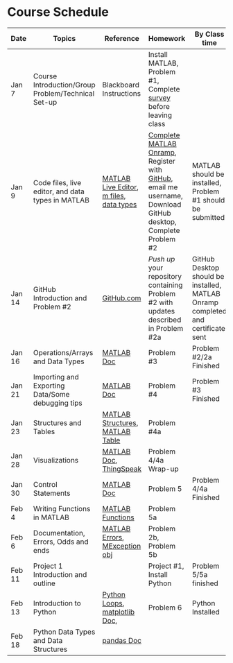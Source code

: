 # Course Schedule

|Date |	Topics | Reference | Homework | By Class time|
|-----| -----|-----|-----|-----|
|Jan 7 | Course Introduction/Group Problem/Technical Set-up | Blackboard Instructions | Install MATLAB, Problem #1, Complete [survey](https://www.surveymonkey.com/r/FN9Z6WM) before leaving class||
|Jan 9 |	Code files, live editor, and data types in MATLAB | [MATLAB Live Editor](https://www.mathworks.com/help/matlab/matlab_prog/format-live-scripts.html), [m files](http://ctms.engin.umich.edu/CTMS/index.php?aux=Extras_Mfile), [data types](https://www.mathworks.com/help/matlab/data-types.html)| [Complete MATLAB Onramp](https://matlabacademy.mathworks.com/), Register with [GitHub](https://github.com), email me username, Download GitHub desktop, Complete Problem #2 |MATLAB should be installed, Problem #1 should be submitted|
|Jan 14	| GitHub Introduction and Problem #2 |	[GitHub.com](https://github.com)	| *Push up* your repository containing Problem #2 with updates described in Problem #2a|GitHub Desktop should be installed, MATLAB Onramp completed and certificate sent|
|Jan 16	| Operations/Arrays and Data Types	| [MATLAB Doc](https://www.mathworks.com/help/matlab/matrices-and-arrays.html)| Problem #3 |Problem #2/2a Finished	|
|Jan 21	| Importing and Exporting Data/Some debugging tips	|[MATLAB Doc](https://www.mathworks.com/help/matlab/data_analysis/importing-and-exporting-data.html) | Problem #4 |	Problem #3 Finished |
| Jan 23 |Structures and Tables | [MATLAB Structures](https://www.mathworks.com/help/matlab/matlab_prog/create-a-structure-array.html), [MATLAB Table](https://www.mathworks.com/help/matlab/tables.html) | Problem #4a | |
|Jan 28	| Visualizations		|[MATLAB Doc](https://www.mathworks.com/products/matlab/plot-gallery.html), [ThingSpeak](https://www.mathworks.com/help/thingspeak/index.html?s_tid=CRUX_lftnav)| Problem 4/4a Wrap-up||
|Jan 30 | Control Statements |  [MATLAB Doc](http://www.mathworks.com/help/matlab/)| Problem 5 | Problem 4/4a Finished	|	
|Feb 4 |	Writing Functions in MATLAB | [MATLAB Functions](https://www.mathworks.com/help/matlab/ref/function.html) | Problem 5a|		|
|Feb 6 | Documentation, Errors, Odds and ends| [MATLAB Errors](https://www.mathworks.com/help/matlab/error-handling.html), [MException obj](https://www.mathworks.com/help/matlab/matlab_prog/capture-information-about-errors.html)|Problem 2b, Problem 5b | ||
|Feb 11 | Project 1 Introduction and outline | | Project #1, Install Python | Problem 5/5a finished |
|Feb 13 |Introduction to Python | [Python Loops](https://docs.python.org/3/tutorial/controlflow.html), [matplotlib Doc](https://matplotlib.org/users/pyplot_tutorial.html), |Problem 6 | Python Installed|
|Feb 18 | Python Data Types and Data Structures| [pandas Doc](http://pandas.pydata.org/pandas-docs/stable/) | ||
<!----
| Feb 4 | Functions in Python (Writing your own Packages) |[Python Functions](https://www.tutorialspoint.com/python/python_functions.htm), [matploblib animations](https://matplotlib.org/api/animation_api.html) | |
| Feb 6 | Documentation, Errors, Odds and ends| [MATLAB Errors](https://www.mathworks.com/help/matlab/error-handling.html), [MException obj](https://www.mathworks.com/help/matlab/matlab_prog/capture-information-about-errors.html), [Python Error Handling](https://realpython.com/python-exceptions/)|BB Powerpoint: Good Programming Practices
, [Python Data Structures](https://docs.python.org/3/tutorial/datastructures.html), [Pandas dataframe](https://pandas.pydata.org/pandas-docs/stable/reference/api/pandas.DataFrame.html)	
Feb 13 |Numerical Derivatives | [Computational Physics Book Chapter 5](http://www-personal.umich.edu/~mejn/cp/chapters/int.pdf) | Numerical Derivative Powerpoint on Blackboard
Feb 18 |Numerical Integration		|[Computational Physics Book Chapter 5](http://www-personal.umich.edu/~mejn/cp/chapters/int.pdf)| Integration Powerpoint on BB
Feb 20 | Finer Points on Numerical Integration and Error Estimation |[Romberg Method](https://en.wikipedia.org/wiki/Romberg%27s_method)| Final Project Topic Due by 5pm	
Feb 25 |Work Day		
Feb 27| Midterm		
Spring Break
Mar 10 |ODE Solvers	| [Runge-Kutta Method](https://en.wikipedia.org/wiki/Runge%E2%80%93Kutta_methods), [Choosing a MATLAB function](https://www.mathworks.com/help/matlab/math/choose-an-ode-solver.html), [Starting point in MathWorks Doc](https://www.mathworks.com/help/matlab/ordinary-differential-equations.html)
Mar 12 | ODE Solvers		|[Scipy Doc for ODEs](https://docs.scipy.org/doc/scipy/reference/integrate.html), [ODEs Examples in Python's Scipy](https://apmonitor.com/pdc/index.php/Main/SolveDifferentialEquations)| Final Project Summary Due
Mar 17 | 2nd Order Differential Equations | [2nd to 1st order Reference sheet](https://projects.ncsu.edu/crsc/events/ugw05/slides/root_handout2.pdf)| Writing a program together
Mar 19 |Random Number Generators | [MATLAB's Random Number Generators](https://www.mathworks.com/help/matlab/random-number-generation.html), [Python's Random Number Generators](https://machinelearningmastery.com/how-to-generate-random-numbers-in-python) [Mersenne Twistor Method](https://en.wikipedia.org/wiki/Mersenne_Twister)
Mar 24 | Drawing Random Numbers from distributions |[Distributions in MATLAB](https://www.mathworks.com/help/stats/prob.normaldistribution.random.html)|	Download the MATLAB's Statistics and Machine Learning Toolbox
Mar 26 | Mathematica Scripting	|[Quick Mathematica Reference](http://www.wolfram.com/language/fast-introduction-for-programmers/en/options/)| Final Project First Draft Due		
Mar 31	| Final Project Feedback Time	|[Active vs Passive Voice in writing](https://www.yourdictionary.com/index.php/pdf/articles/192.activevspassivevoice.pdf) | Bring Final Project Materials
Apr 2	|Mathematica Advanced Tools	|[Manipulate](https://reference.wolfram.com/language/tutorial/IntroductionToManipulate.html), [Defining Functions](https://reference.wolfram.com/language/tutorial/DefiningFunctions.html)|
Apr 7	|		
Apr 9	|		
Apr 14 |
[pandas Doc](http://pandas.pydata.org/pandas-docs/stable/)
,
[Python Bitwise Operators](https://wiki.python.org/moin/BitwiseOperators)
[matplotlib Doc](https://matplotlib.org/users/pyplot_tutorial.html) 
BB Powerpoint: Good Programming Practices
